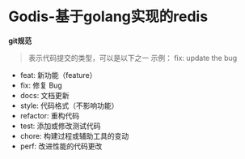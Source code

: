 # Godis-基于golang实现的redis
**git规范**

> 表示代码提交的类型，可以是以下之一
> 示例： fix: update the bug
- feat: 新功能（feature）
- fix: 修复 Bug
- docs: 文档更新
- style: 代码格式（不影响功能）
- refactor: 重构代码
- test: 添加或修改测试代码
- chore: 构建过程或辅助工具的变动
- perf: 改进性能的代码更改

